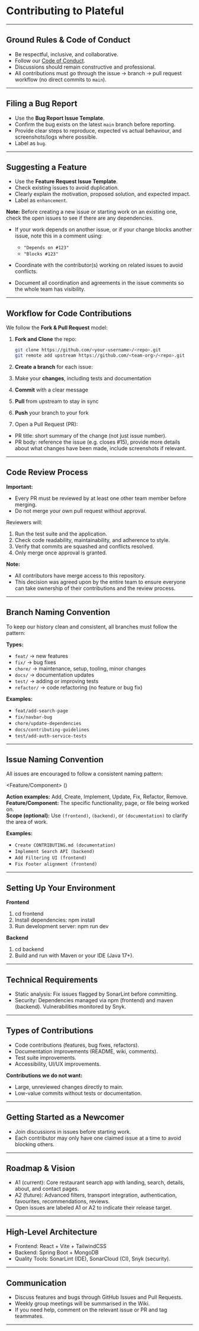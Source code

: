 # Contributing to Plateful

---

## Ground Rules & Code of Conduct

- Be respectful, inclusive, and collaborative.
- Follow our [Code of Conduct](./CODE_OF_CONDUCT.md).
- Discussions should remain constructive and professional.
- All contributions must go through the issue → branch → pull request workflow (no direct commits to `main`).

---

## Filing a Bug Report

- Use the **Bug Report Issue Template**.
- Confirm the bug exists on the latest `main` branch before reporting.
- Provide clear steps to reproduce, expected vs actual behaviour, and screenshots/logs where possible.
- Label as `bug`.

---

## Suggesting a Feature

- Use the **Feature Request Issue Template**.
- Check existing issues to avoid duplication.
- Clearly explain the motivation, proposed solution, and expected impact.
- Label as `enhancement`.

**Note:**
Before creating a new issue or starting work on an existing one, check the open issues to see if there are any dependencies.

- If your work depends on another issue, or if your change blocks another issue, note this in a comment using:

  - `"Depends on #123"`
  - `"Blocks #123"`

- Coordinate with the contributor(s) working on related issues to avoid conflicts.
- Document all coordination and agreements in the issue comments so the whole team has visibility.

---

## Workflow for Code Contributions

We follow the **Fork & Pull Request** model:

1. **Fork and Clone** the repo:

   ```bash
   git clone https://github.com/<your-username>/<repo>.git
   git remote add upstream https://github.com/<team-org>/<repo>.git
   ```

2. **Create a branch** for each issue:

3. Make your **changes**, including tests and documentation

4. **Commit** with a clear message

5. **Pull** from upstream to stay in sync

6. **Push** your branch to your fork

7. Open a Pull Request (PR):

- PR title: short summary of the change (not just issue number).
- PR body: reference the issue (e.g. closes #15), provide more details about what changes have been made, include screenshots if relevant.

---

## Code Review Process

**Important:**

- Every PR must be reviewed by at least one other team member before merging.
- Do not merge your own pull request without approval.

Reviewers will:

1. Run the test suite and the application.
2. Check code readability, maintainability, and adherence to style.
3. Verify that commits are squashed and conflicts resolved.
4. Only merge once approval is granted.

**Note:**

- All contributors have merge access to this repository.
- This decision was agreed upon by the entire team to ensure everyone can take ownership of their contributions and the review process.

---

## Branch Naming Convention

To keep our history clean and consistent, all branches must follow the pattern:

**Types:**

- `feat/` → new features
- `fix/` → bug fixes
- `chore/` → maintenance, setup, tooling, minor changes
- `docs/` → documentation updates
- `test/` → adding or improving tests
- `refactor/` → code refactoring (no feature or bug fix)

**Examples:**

- `feat/add-search-page`
- `fix/navbar-bug`
- `chore/update-dependencies`
- `docs/contributing-guidelines`
- `test/add-auth-service-tests`

---

## Issue Naming Convention

All issues are encouraged to follow a consistent naming pattern:

<Action> <Feature/Component> (<Scope>)

**Action examples:** Add, Create, Implement, Update, Fix, Refactor, Remove.  
**Feature/Component:** The specific functionality, page, or file being worked on.  
**Scope (optional):** Use `(frontend)`, `(backend)`, or `(documentation)` to clarify the area of work.

**Examples:**

- `Create CONTRIBUTING.md (documentation)`
- `Implement Search API (backend)`
- `Add Filtering UI (frontend)`
- `Fix Footer alignment (frontend)`

---

## Setting Up Your Environment

**Frontend**

1. cd frontend
2. Install dependencies: npm install
3. Run development server: npm run dev

**Backend**

1. cd backend
2. Build and run with Maven or your IDE (Java 17+).

---

## Technical Requirements

- Static analysis: Fix issues flagged by SonarLint before committing.
- Security: Dependencies managed via npm (frontend) and maven (backend). Vulnerabilities monitored by Snyk.

---

## Types of Contributions

- Code contributions (features, bug fixes, refactors).
- Documentation improvements (README, wiki, comments).
- Test suite improvements.
- Accessibility, UI/UX improvements.

**Contributions we do not want:**

- Large, unreviewed changes directly to main.
- Low-value commits without tests or documentation.

---

## Getting Started as a Newcomer

- Join discussions in issues before starting work.
- Each contributor may only have one claimed issue at a time to avoid blocking others.

---

## Roadmap & Vision

- A1 (current): Core restaurant search app with landing, search, details, about, and contact pages.
- A2 (future): Advanced filters, transport integration, authentication, favourites, recommendations, reviews.
- Open issues are labeled A1 or A2 to indicate their release target.

---

## High-Level Architecture

- Frontend: React + Vite + TailwindCSS
- Backend: Spring Boot + MongoDB
- Quality Tools: SonarLint (IDE), SonarCloud (CI), Snyk (security).

---

## Communication

- Discuss features and bugs through GitHub Issues and Pull Requests.
- Weekly group meetings will be summarised in the Wiki.
- If you need help, comment on the relevant issue or PR and tag teammates.

---
